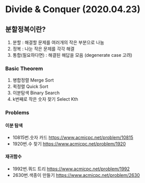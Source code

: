 # Divide & Conquer (2020.04.23)
## 분할정복이란?
1. 분할 : 해결할 문제를 여러개의 작은 부분으로 나눔
2. 정복 : 나눈 작은 문제를 각각 해결
3. 통합(필요하다면) : 해결된 해답을 모음
(degenerate case 고려)

### Basic Theorem
1. 병합정렬 Merge Sort
2. 퀵정렬 Quick Sort
3. 이분탐색 Binary Search
4. k번째로 작은 숫자 찾기 Select Kth 


### Problems

#### 이분 탐색 
* 10815번.숫자 카드 <https://www.acmicpc.net/problem/10815>
* 1920번.수 찾기 <https://www.acmicpc.net/problem/1920>

#### 재귀함수 
* 1992번.쿼드 트리 <https://www.acmicpc.net/problem/1992>
* 2630번.색종이 만들기 <https://www.acmicpc.net/problem/2630>
